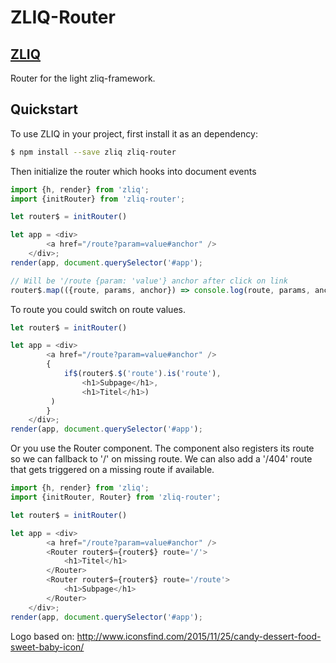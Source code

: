 
# ZLIQ-Router

## [ZLIQ](https://faboweb.github.io/zliq/)

Router for the light zliq-framework.

## Quickstart
To use ZLIQ in your project, first install it as an dependency:
```bash
$ npm install --save zliq zliq-router
```

Then initialize the router which hooks into document events
```js
import {h, render} from 'zliq';
import {initRouter} from 'zliq-router';

let router$ = initRouter()

let app = <div>
        <a href="/route?param=value#anchor" />
    </div>;
render(app, document.querySelector('#app');

// Will be '/route {param: 'value'} anchor after click on link
router$.map(({route, params, anchor}) => console.log(route, params, anchor))

```

To route you could switch on route values.
```js
let router$ = initRouter()

let app = <div>
        <a href="/route?param=value#anchor" />
        {
            if$(router$.$('route').is('route'),
                <h1>Subpage</h1>,
                <h1>Titel</h1>)
         )
        }
    </div>;
render(app, document.querySelector('#app');
```

Or you use the Router component. The component also registers its route so we can fallback to '/' on missing route.
We can also add a '/404' route that gets triggered on a missing route if available.
```js
import {h, render} from 'zliq';
import {initRouter, Router} from 'zliq-router';

let router$ = initRouter()

let app = <div>
        <a href="/route?param=value#anchor" />
        <Router router$={router$} route='/'>
            <h1>Titel</h1>
        </Router>
        <Router router$={router$} route='/route'>
            <h1>Subpage</h1>
        </Router>
    </div>;
render(app, document.querySelector('#app');
```

[npm]: https://www.npmjs.com/
[node]: https://nodejs.org
[dependencyci-badge]: https://dependencyci.com/github/faboweb/zliq/badge?style=flat-square
[dependencyci]: https://dependencyci.com/github/faboweb/zliq
[version-badge]: https://img.shields.io/npm/v/zliq.svg?style=flat-square
[package]: https://www.npmjs.com/package/zliq
[downloads-badge]: https://img.shields.io/npm/dm/zliq.svg?style=flat-square
[npm-stat]: http://npm-stat.com/charts.html?package=zliq
[license-badge]: https://img.shields.io/npm/l/zliq.svg?style=flat-square
[license]: https://github.com/faboweb/zliq/blob/master/LICENSE
[github-watch-badge]: https://img.shields.io/github/watchers/faboweb/zliq.svg?style=social
[github-watch]: https://github.com/faboweb/zliq/watchers
[github-star-badge]: https://img.shields.io/github/stars/faboweb/zliq.svg?style=social
[github-star]: https://github.com/faboweb/zliq/stargazers
[emojis]: https://github.com/kentcdodds/all-contributors#emoji-key
[all-contributors]: https://github.com/kentcdodds/all-contributors
[gzip-badge]: http://img.badgesize.io/https://unpkg.com/zliq/lib/zliq.js?compression=gzip&label=gzip%20size&style=flat-square
[size-badge]: http://img.badgesize.io/https://unpkg.com/zliq/lib/zliq.js?label=size&style=flat-square
[tiny-gzip-badge]: http://img.badgesize.io/https://unpkg.com/zliq/lib/zliq.min.js?compression=gzip&label=gzip%20size&style=flat-square
[tiny-size-badge]: http://img.badgesize.io/https://unpkg.com/zliq/lib/zliq.min.js?label=size&style=flat-square
[unpkg-dist]: https://unpkg.com/zliq/
[module-formats-badge]: https://img.shields.io/badge/module%20formats-es%20umd-green.svg?style=flat-square

Logo based on: http://www.iconsfind.com/2015/11/25/candy-dessert-food-sweet-baby-icon/
